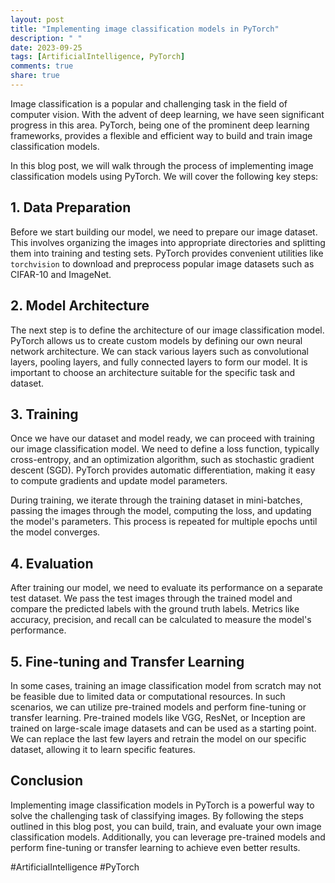 ```yaml
---
layout: post
title: "Implementing image classification models in PyTorch"
description: " "
date: 2023-09-25
tags: [ArtificialIntelligence, PyTorch]
comments: true
share: true
---
```


Image classification is a popular and challenging task in the field of computer vision. With the advent of deep learning, we have seen significant progress in this area. PyTorch, being one of the prominent deep learning frameworks, provides a flexible and efficient way to build and train image classification models.

In this blog post, we will walk through the process of implementing image classification models using PyTorch. We will cover the following key steps:

## 1. Data Preparation

Before we start building our model, we need to prepare our image dataset. This involves organizing the images into appropriate directories and splitting them into training and testing sets. PyTorch provides convenient utilities like `torchvision` to download and preprocess popular image datasets such as CIFAR-10 and ImageNet.

## 2. Model Architecture

The next step is to define the architecture of our image classification model. PyTorch allows us to create custom models by defining our own neural network architecture. We can stack various layers such as convolutional layers, pooling layers, and fully connected layers to form our model. It is important to choose an architecture suitable for the specific task and dataset.

## 3. Training

Once we have our dataset and model ready, we can proceed with training our image classification model. We need to define a loss function, typically cross-entropy, and an optimization algorithm, such as stochastic gradient descent (SGD). PyTorch provides automatic differentiation, making it easy to compute gradients and update model parameters.

During training, we iterate through the training dataset in mini-batches, passing the images through the model, computing the loss, and updating the model's parameters. This process is repeated for multiple epochs until the model converges.

## 4. Evaluation

After training our model, we need to evaluate its performance on a separate test dataset. We pass the test images through the trained model and compare the predicted labels with the ground truth labels. Metrics like accuracy, precision, and recall can be calculated to measure the model's performance.

## 5. Fine-tuning and Transfer Learning

In some cases, training an image classification model from scratch may not be feasible due to limited data or computational resources. In such scenarios, we can utilize pre-trained models and perform fine-tuning or transfer learning. Pre-trained models like VGG, ResNet, or Inception are trained on large-scale image datasets and can be used as a starting point. We can replace the last few layers and retrain the model on our specific dataset, allowing it to learn specific features.

## Conclusion

Implementing image classification models in PyTorch is a powerful way to solve the challenging task of classifying images. By following the steps outlined in this blog post, you can build, train, and evaluate your own image classification models. Additionally, you can leverage pre-trained models and perform fine-tuning or transfer learning to achieve even better results.

#ArtificialIntelligence #PyTorch